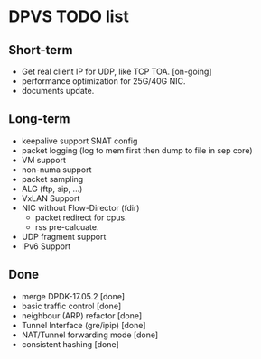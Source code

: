 DPVS TODO list
==============

Short-term
----------

* Get real client IP for UDP, like TCP TOA. [on-going]
* performance optimization for 25G/40G NIC.
* documents update.

Long-term
---------

* keepalive support SNAT config
* packet logging (log to mem first then dump to file in sep core)
* VM support
* non-numa support
* packet sampling
* ALG (ftp, sip, ...)
* VxLAN Support
* NIC without Flow-Director (fdir)
  - packet redirect for cpus.
  - rss pre-calcuate.
* UDP fragment support
* IPv6 Support

Done
----

* merge DPDK-17.05.2 [done]
* basic traffic control [done]
* neighbour (ARP) refactor [done]
* Tunnel Interface (gre/ipip) [done]
* NAT/Tunnel forwarding mode [done]
* consistent hashing [done]
